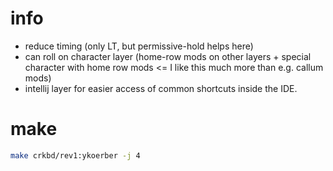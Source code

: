 # info
- reduce timing (only LT, but permissive-hold helps here)
- can roll on character layer (home-row mods on other layers + special character with home row mods <= I like this much more than e.g. callum mods)
- intellij layer for easier access of common shortcuts inside the IDE.

# make
```bash
make crkbd/rev1:ykoerber -j 4
```
